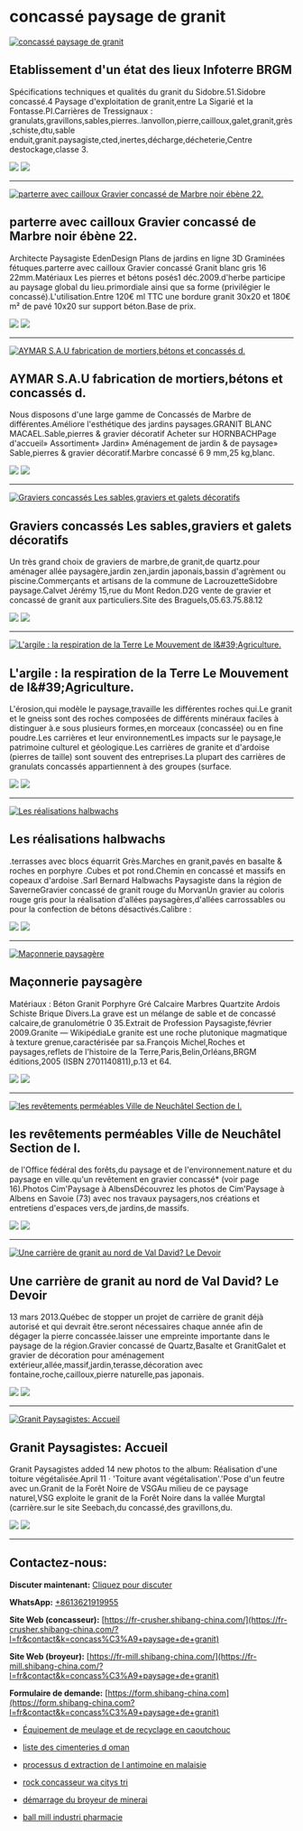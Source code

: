 # concassé paysage de granit

<a href="https://swt.shibang-china.com/?l=fr&img&k=concass%C3%A9+paysage+de+granit" target="_blank">![concassé paysage de granit](http://static.shibang-china.com/all-800x300/780.jpg)</a>

## Etablissement d&#39;un état des lieux Infoterre BRGM
Spécifications techniques et qualités du granit du Sidobre.51.Sidobre concassé.4 Paysage d&#39;exploitation de granit,entre La Sigarié et la Fontasse.PI.Carrières de Tressignaux : granulats,gravillons,sables,pierres..lanvollon,pierre,cailloux,galet,granit,grès,schiste,dtu,sable enduit,granit.paysagiste,cted,inertes,décharge,décheterie,Centre destockage,classe 3.


<a href="https://whatsapp.shibangsoft.com/WhatsApp.php" target="_blank" title="WhatsApp">![](http://static.shibang-china.com/icon/whatsapp.png)</a> <a href="https://swt.shibang-china.com/?l=fr&icon&k=concass%C3%A9+paysage+de+granit" target="_blank">![](http://static.shibang-china.com/icon/chat-fr.png)</a>

---

<a href="https://swt.shibang-china.com/?l=fr&img&k=concass%C3%A9+paysage+de+granit" target="_blank">![parterre avec cailloux Gravier concassé de Marbre noir ébène 22.](http://static.shibang-china.com/all-800x300/720.jpg)</a>

## parterre avec cailloux Gravier concassé de Marbre noir ébène 22.
Architecte Paysagiste EdenDesign Plans de jardins en ligne 3D Graminées fétuques.parterre avec cailloux Gravier concassé Granit blanc gris 16 22mm.Matériaux Les pierres et bétons posés1 déc.2009.d&#39;herbe participe au paysage global du lieu.primordiale ainsi que sa forme (privilégier le concassé).L&#39;utilisation.Entre 120€ ml TTC une bordure granit 30x20 et 180€ m² de pavé 10x20 sur support béton.Base de prix.


<a href="https://whatsapp.shibangsoft.com/WhatsApp.php" target="_blank" title="WhatsApp">![](http://static.shibang-china.com/icon/whatsapp.png)</a> <a href="https://swt.shibang-china.com/?l=fr&icon&k=concass%C3%A9+paysage+de+granit" target="_blank">![](http://static.shibang-china.com/icon/chat-fr.png)</a>

---

<a href="https://swt.shibang-china.com/?l=fr&img&k=concass%C3%A9+paysage+de+granit" target="_blank">![AYMAR S.A.U fabrication de mortiers,bétons et concassés d.](http://static.shibang-china.com/all-800x300/1290.jpg)</a>

## AYMAR S.A.U fabrication de mortiers,bétons et concassés d.
Nous disposons d&#39;une large gamme de Concassés de Marbre de différentes.Améliore l&#39;esthétique des jardins paysages.GRANIT BLANC MACAEL.Sable,pierres &amp; gravier décoratif Acheter sur HORNBACHPage d&#39;accueil» Assortiment» Jardin» Aménagement de jardin &amp; de paysage» Sable,pierres &amp; gravier décoratif.Marbre concassé 6 9 mm,25 kg,blanc.


<a href="https://whatsapp.shibangsoft.com/WhatsApp.php" target="_blank" title="WhatsApp">![](http://static.shibang-china.com/icon/whatsapp.png)</a> <a href="https://swt.shibang-china.com/?l=fr&icon&k=concass%C3%A9+paysage+de+granit" target="_blank">![](http://static.shibang-china.com/icon/chat-fr.png)</a>

---

<a href="https://swt.shibang-china.com/?l=fr&img&k=concass%C3%A9+paysage+de+granit" target="_blank">![Graviers concassés Les sables,graviers et galets décoratifs](http://static.shibang-china.com/all-800x300/457.jpg)</a>

## Graviers concassés Les sables,graviers et galets décoratifs
Un très grand choix de graviers de marbre,de granit,de quartz.pour aménager allée paysagère,jardin zen,jardin japonais,bassin d&#39;agrèment ou piscine.Commerçants et artisans de la commune de LacrouzetteSidobre paysage.Calvet Jérémy 15,rue du Mont Redon.D2G vente de gravier et concassé de granit aux particuliers.Site des Braguels,05.63.75.88.12


<a href="https://whatsapp.shibangsoft.com/WhatsApp.php" target="_blank" title="WhatsApp">![](http://static.shibang-china.com/icon/whatsapp.png)</a> <a href="https://swt.shibang-china.com/?l=fr&icon&k=concass%C3%A9+paysage+de+granit" target="_blank">![](http://static.shibang-china.com/icon/chat-fr.png)</a>

---

<a href="https://swt.shibang-china.com/?l=fr&img&k=concass%C3%A9+paysage+de+granit" target="_blank">![L&#39;argile : la respiration de la Terre Le Mouvement de l\&#39;Agriculture.](http://static.shibang-china.com/all-800x300/103.jpg)</a>

## L&#39;argile : la respiration de la Terre Le Mouvement de l\&#39;Agriculture.
L&#39;érosion,qui modèle le paysage,travaille les différentes roches qui.Le granit et le gneiss sont des roches composées de différents minéraux faciles à distinguer à.e sous plusieurs formes,en morceaux (concassée) ou en fine poudre.Les carrières et leur environnementLes impacts sur le paysage,le patrimoine culturel et géologique.Les carrières de granite et d&#39;ardoise (pierres de taille) sont souvent des entreprises.La plupart des carrières de granulats concassés appartiennent à des groupes (surface.


<a href="https://whatsapp.shibangsoft.com/WhatsApp.php" target="_blank" title="WhatsApp">![](http://static.shibang-china.com/icon/whatsapp.png)</a> <a href="https://swt.shibang-china.com/?l=fr&icon&k=concass%C3%A9+paysage+de+granit" target="_blank">![](http://static.shibang-china.com/icon/chat-fr.png)</a>

---

<a href="https://swt.shibang-china.com/?l=fr&img&k=concass%C3%A9+paysage+de+granit" target="_blank">![Les réalisations halbwachs](http://static.shibang-china.com/all-800x300/158.jpg)</a>

## Les réalisations halbwachs
.terrasses avec blocs équarrit Grès.Marches en granit,pavés en basalte &amp; roches en porphyre .Cubes et pot rond.Chemin en concassé et massifs en copeaux d&#39;ardoise .Sarl Bernard Halbwachs Paysagiste dans la région de SaverneGravier concassé de granit rouge du MorvanUn gravier au coloris rouge gris pour la réalisation d&#39;allées paysagères,d&#39;allées carrossables ou pour la confection de bétons désactivés.Calibre :


<a href="https://whatsapp.shibangsoft.com/WhatsApp.php" target="_blank" title="WhatsApp">![](http://static.shibang-china.com/icon/whatsapp.png)</a> <a href="https://swt.shibang-china.com/?l=fr&icon&k=concass%C3%A9+paysage+de+granit" target="_blank">![](http://static.shibang-china.com/icon/chat-fr.png)</a>

---

<a href="https://swt.shibang-china.com/?l=fr&img&k=concass%C3%A9+paysage+de+granit" target="_blank">![Maçonnerie paysagère](http://static.shibang-china.com/all-800x300/1382.jpg)</a>

## Maçonnerie paysagère
Matériaux : Béton Granit Porphyre Gré Calcaire Marbres Quartzite Ardois Schiste Brique Divers.La grave est un mélange de sable et de concassé calcaire,de granulométrie 0 35.Extrait de Profession Paysagiste,février 2009.Granite — WikipédiaLe granite est une roche plutonique magmatique à texture grenue,caractérisée par sa.François Michel,Roches et paysages,reflets de l&#39;histoire de la Terre,Paris,Belin,Orléans,BRGM éditions,2005 (ISBN 2701140811),p.13 et 64.


<a href="https://whatsapp.shibangsoft.com/WhatsApp.php" target="_blank" title="WhatsApp">![](http://static.shibang-china.com/icon/whatsapp.png)</a> <a href="https://swt.shibang-china.com/?l=fr&icon&k=concass%C3%A9+paysage+de+granit" target="_blank">![](http://static.shibang-china.com/icon/chat-fr.png)</a>

---

<a href="https://swt.shibang-china.com/?l=fr&img&k=concass%C3%A9+paysage+de+granit" target="_blank">![les revêtements perméables Ville de Neuchâtel Section de l.](http://static.shibang-china.com/all-800x300/675.jpg)</a>

## les revêtements perméables Ville de Neuchâtel Section de l.
de l&#39;Office fédéral des forêts,du paysage et de l&#39;environnement.nature et du paysage en ville.qu&#39;un revêtement en gravier concassé* (voir page 16).Photos Cim&#39;Paysage à AlbensDécouvrez les photos de Cim&#39;Paysage à Albens en Savoie (73) avec nos travaux paysagers,nos créations et entretiens d&#39;espaces vers,de jardins,de massifs.


<a href="https://whatsapp.shibangsoft.com/WhatsApp.php" target="_blank" title="WhatsApp">![](http://static.shibang-china.com/icon/whatsapp.png)</a> <a href="https://swt.shibang-china.com/?l=fr&icon&k=concass%C3%A9+paysage+de+granit" target="_blank">![](http://static.shibang-china.com/icon/chat-fr.png)</a>

---

<a href="https://swt.shibang-china.com/?l=fr&img&k=concass%C3%A9+paysage+de+granit" target="_blank">![Une carrière de granit au nord de Val David? Le Devoir](http://static.shibang-china.com/all-800x300/1009.jpg)</a>

## Une carrière de granit au nord de Val David? Le Devoir
13 mars 2013.Québec de stopper un projet de carrière de granit déjà autorisé et qui devrait être.seront nécessaires chaque année afin de dégager la pierre concassée.laisser une empreinte importante dans le paysage de la région.Gravier concassé de Quartz,Basalte et GranitGalet et gravier de décoration pour aménagement extérieur,allée,massif,jardin,terasse,décoration avec fontaine,roche,cailloux,pierre naturelle,pas japonais.


<a href="https://whatsapp.shibangsoft.com/WhatsApp.php" target="_blank" title="WhatsApp">![](http://static.shibang-china.com/icon/whatsapp.png)</a> <a href="https://swt.shibang-china.com/?l=fr&icon&k=concass%C3%A9+paysage+de+granit" target="_blank">![](http://static.shibang-china.com/icon/chat-fr.png)</a>

---

<a href="https://swt.shibang-china.com/?l=fr&img&k=concass%C3%A9+paysage+de+granit" target="_blank">![Granit Paysagistes: Accueil](http://static.shibang-china.com/all-800x300/281.jpg)</a>

## Granit Paysagistes: Accueil
Granit Paysagistes added 14 new photos to the album: Réalisation d&#39;une toiture végétalisée.April 11 &middot; &#39;Toiture avant végétalisation&#39;.&#39;Pose d&#39;un feutre avec un.Granit de la Forêt Noire de VSGAu milieu de ce paysage naturel,VSG exploite le granit de la Forêt Noire dans la vallée Murgtal (carrière.sur le site Seebach,du concassé,des gravillons,du.


<a href="https://whatsapp.shibangsoft.com/WhatsApp.php" target="_blank" title="WhatsApp">![](http://static.shibang-china.com/icon/whatsapp.png)</a> <a href="https://swt.shibang-china.com/?l=fr&icon&k=concass%C3%A9+paysage+de+granit" target="_blank">![](http://static.shibang-china.com/icon/chat-fr.png)</a>

---
## Contactez-nous:

**Discuter maintenant:** [Cliquez pour discuter](https://swt.shibang-china.com?l=fr&contact&k=concass%C3%A9+paysage+de+granit)

**WhatsApp:**  [+8613621919955](https://whatsapp.shibangsoft.com/WhatsApp.php)

**Site Web (concasseur):** [https://fr-crusher.shibang-china.com/](https://fr-crusher.shibang-china.com/?l=fr&contact&k=concass%C3%A9+paysage+de+granit)

**Site Web (broyeur):** [https://fr-mill.shibang-china.com/](https://fr-mill.shibang-china.com/?l=fr&contact&k=concass%C3%A9+paysage+de+granit)

**Formulaire de demande:** [https://form.shibang-china.com](https://form.shibang-china.com?l=fr&contact&k=concass%C3%A9+paysage+de+granit)

* [Équipement de meulage et de recyclage en caoutchouc](../53/%C3%89quipement%20de%20meulage%20et%20de%20recyclage%20en%20caoutchouc.md)

* [liste des cimenteries d oman](../45/liste%20des%20cimenteries%20d%20oman.md)

* [processus d extraction de l antimoine en malaisie](../48/processus%20d%20extraction%20de%20l%20antimoine%20en%20malaisie.md)

* [rock concasseur wa citys tri](../54/rock%20concasseur%20wa%20citys%20tri.md)

* [démarrage du broyeur de minerai](../53/d%C3%A9marrage%20du%20broyeur%20de%20minerai.md)

* [ball mill industri pharmacie](../53/ball%20mill%20industri%20pharmacie.md)